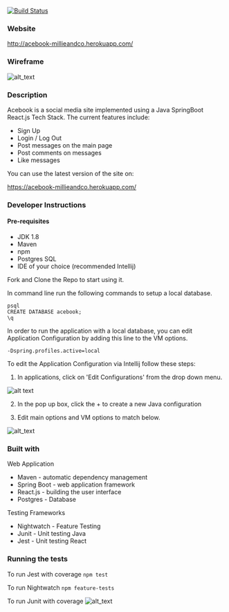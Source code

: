 [![Build Status](https://travis-ci.org/JohnNewman1/acebook-millieandco.svg?branch=master)](https://travis-ci.org/JohnNewman1/acebook-millieandco)

### Website

http://acebook-millieandco.herokuapp.com/

### Wireframe 

![alt_text](http://i67.tinypic.com/25s2x53.jpg)

### Description 

Acebook is a social media site implemented using a Java SpringBoot React.js Tech Stack. The current features include: 

- Sign Up
- Login / Log Out 
- Post messages on the main page
- Post comments on messages
- Like messages

You can use the latest version of the site on: 

https://acebook-millieandco.herokuapp.com/

### Developer Instructions 

#### Pre-requisites

- JDK 1.8 
- Maven
- npm 
- Postgres SQL 
- IDE of your choice (recommended Intellij)

Fork and Clone the Repo to start using it. 

In command line run the following commands to setup a local database. 

```
psql 
CREATE DATABASE acebook; 
\q

```

In order to run the application with a local database, you can edit Application Configuration by adding this line to the VM options.

```
-Dspring.profiles.active=local
```


To edit the Application Configuration via Intellij follow these steps: 

1) In applications, click on 'Edit Configurations' from the drop down menu.

![alt text](http://i63.tinypic.com/2jbm6vd.png)

2) In the pop up box, click the + to create a new Java configuration

3) Edit main options and VM options to match below.

![alt_text](http://i68.tinypic.com/2rnd6yq.jpg)


### Built with

Web Application 

- Maven - automatic dependency management 
- Spring Boot - web application framework 
- React.js - building the user interface
- Postgres - Database 

Testing Frameworks 

- Nightwatch - Feature Testing 
- Junit - Unit testing Java 
- Jest - Unit testing React 

### Running the tests

To run Jest with coverage
```npm test```

To run Nightwatch
```npm feature-tests```

To run Junit with coverage
![alt_text](http://i67.tinypic.com/33oqic1.png)


